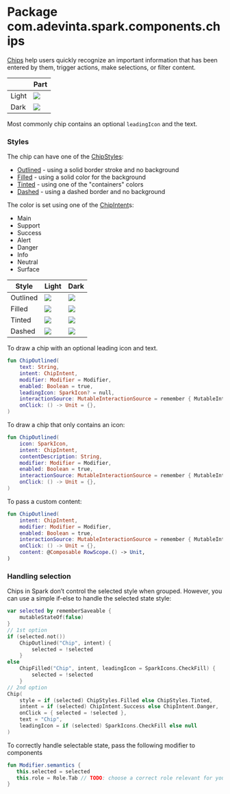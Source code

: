 # Package com.adevinta.spark.components.chips

[Chips](https://spark.adevinta.com/1186e1705/p/17568d-chip/b/98915d) help users quickly recognize an important information that has been entered by them, 
trigger actions, make selections, or filter content.

|       | Part                                                                                            |
|-------|-------------------------------------------------------------------------------------------------|
| Light | ![](../../images/com.adevinta.spark_PreviewScreenshotTests_preview_tests_chips_chips_light.png) |
| Dark  | ![](../../images/com.adevinta.spark_PreviewScreenshotTests_preview_tests_chips_chips_dark.png)  |

Most commonly chip contains an optional `leadingIcon` and the text.

### Styles

The chip can have one of the [ChipStyles](ChipStyles.kt):
- [Outlined](ChipOutlined.kt) - using a solid border stroke and no background
- [Filled](ChipFilled.kt) - using a solid color for the background
- [Tinted](ChipTinted.kt) - using one of the "containers" colors
- [Dashed](ChipDashed.kt) - using a dashed border and no background

The color is set using one of the [ChipIntent](ChipIntent.kt)s:
- Main
- Support
- Success
- Alert
- Danger
- Info
- Neutral
- Surface

| Style    | Light                                                                                                        | Dark                                                                                                        |
|----------|--------------------------------------------------------------------------------------------------------------|-------------------------------------------------------------------------------------------------------------|
| Outlined | ![](../../images/com.adevinta.spark_PreviewScreenshotTests_preview_tests_chips_chipsoutlined_light.png) | ![](../../images/com.adevinta.spark_PreviewScreenshotTests_preview_tests_chips_chipsoutlined_dark.png) |
| Filled   | ![](../../images/com.adevinta.spark_PreviewScreenshotTests_preview_tests_chips_chipsfilled_light.png)   | ![](../../images/com.adevinta.spark_PreviewScreenshotTests_preview_tests_chips_chipsfilled_dark.png)   |
| Tinted   | ![](../../images/com.adevinta.spark_PreviewScreenshotTests_preview_tests_chips_chipstinted_light.png)   | ![](../../images/com.adevinta.spark_PreviewScreenshotTests_preview_tests_chips_chipstinted_dark.png)   |
| Dashed   | ![](../../images/com.adevinta.spark_PreviewScreenshotTests_preview_tests_chips_chipsdashed_light.png)   | ![](../../images/com.adevinta.spark_PreviewScreenshotTests_preview_tests_chips_chipsdashed_dark.png)   |


To draw a chip with an optional leading icon and text.
```kotlin
fun ChipOutlined(
    text: String,
    intent: ChipIntent,
    modifier: Modifier = Modifier,
    enabled: Boolean = true,
    leadingIcon: SparkIcon? = null,
    interactionSource: MutableInteractionSource = remember { MutableInteractionSource() },
    onClick: () -> Unit = {},
)
```

To draw a chip that only contains an icon:

```kotlin
fun ChipOutlined(
    icon: SparkIcon,
    intent: ChipIntent,
    contentDescription: String,
    modifier: Modifier = Modifier,
    enabled: Boolean = true,
    interactionSource: MutableInteractionSource = remember { MutableInteractionSource() },
    onClick: () -> Unit = {},
)
```

To pass a custom content:

```kotlin
fun ChipOutlined(
    intent: ChipIntent,
    modifier: Modifier = Modifier,
    enabled: Boolean = true,
    interactionSource: MutableInteractionSource = remember { MutableInteractionSource() },
    onClick: () -> Unit = {},
    content: @Composable RowScope.() -> Unit,
)
```

### Handling selection
Chips in Spark don’t control the selected style when grouped.
However, you can use a simple if-else to handle the selected state style:

```kotlin
var selected by rememberSaveable {
    mutableStateOf(false)
}
// 1st option
if (selected.not())
    ChipOutlined("Chip", intent) {
        selected = !selected
    }
else
    ChipFilled("Chip", intent, leadingIcon = SparkIcons.CheckFill) {
        selected = !selected
    }
// 2nd option
Chip(
    style = if (selected) ChipStyles.Filled else ChipStyles.Tinted,
    intent = if (selected) ChipIntent.Success else ChipIntent.Danger,
    onClick = { selected = !selected },
    text = "Chip",
    leadingIcon = if (selected) SparkIcons.CheckFill else null
)
```

To correctly handle selectable state, pass the following modifier to components 
 ```kotlin
fun Modifier.semantics {
    this.selected = selected
    this.role = Role.Tab // TODO: choose a correct role relevant for your use case
}
```
